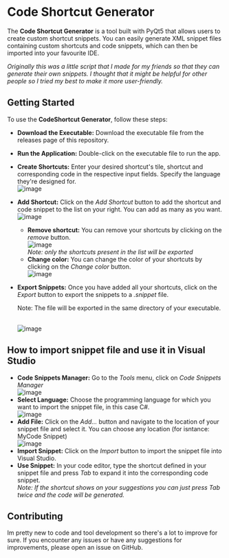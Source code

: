 # Code Shortcut Generator
The **Code Shortcut Generator** is a tool built with PyQt5 that allows users to create custom shortcut snippets. You can easily generate XML snippet files containing custom shortcuts and code snippets, which can then be imported into your favourite IDE.<br />

*Originally this was a little script that I made for my friends so that they can generate their own snippets. I thought that it might be helpful for other people so I tried my best to make it more user-friendly.*

## Getting Started
To use the **CodeShortcut Generator**, follow these steps:
  - **Download the Executable:** Download the executable file from the releases page of this repository.
  - **Run the Application:** Double-click on the executable file to run the app.
  - **Create Shortcuts:** Enter your desired shortcut's tile, shortcut and corresponding code in the respective input fields. Specify the language they're designed for. <br /> ![image](https://github.com/NRexha/CodeShortcutGenerator/assets/145846614/88b9c723-1925-4461-a7e1-5b2443f1c219)<br />

    
- **Add Shortcut:** Click on the *Add Shortcut* button to add the shortcut and code snippet to the list on your right. You can add as many as you want.
 <br /> ![image](https://github.com/NRexha/CodeShortcutGenerator/assets/145846614/c7393541-9dd5-4add-ab52-1ca961987323)<br />

  - **Remove shortcut:** You can remove your shortcuts by clicking  on the *remove* button.
   <br /> ![image](https://github.com/NRexha/CodeShortcutGenerator/assets/145846614/6f99ddc8-325d-41c8-a319-d1f224e79890)<br />
      *Note: only the shortcuts present in the list will be exported*
  - **Change color:** You can change the color of your shortcuts by clicking on the *Change color* button.
    <br /> ![image](https://github.com/NRexha/CodeShortcutGenerator/assets/145846614/099397f7-a527-493c-9c18-3536b7e4af92)<br />
- **Export Snippets:** Once you have added all your shortcuts, click on the *Export* button to export the snippets to a *.snippet* file. <br />

    Note: The file will be exported in the same directory of your executable.

  <br /> ![image](https://github.com/NRexha/CodeShortcutGenerator/assets/145846614/c292b791-efd5-4d3f-a66d-2001d6b52aa7)

## How to import snippet file and use it in Visual Studio
  - **Code Snippets Manager:** Go to the *Tools* menu, click on *Code Snippets Manager*
    <br /> ![image](https://github.com/NRexha/CodeShortcutGenerator/assets/145846614/ada0411f-10c6-4ad1-a277-78a69fd02d8c)<br />
  - **Select Language:** Choose the programming language for which you want to import the snippet file, in this case C#.
   <br /> ![image](https://github.com/NRexha/CodeShortcutGenerator/assets/145846614/9caa47d2-98ed-4c88-9c08-a92913d5589a)<br />
  - **Add File:** Click on the *Add...* button and navigate to the location of your snippet file and select it. You can choose any location (for isntance: MyCode Snippet)
   <br /> ![image](https://github.com/NRexha/CodeShortcutGenerator/assets/145846614/1f1271d7-d64c-48f2-84cc-5672f71fb937)<br />
  - **Import Snippet:** Click on the *Import* button to import the snippet file into Visual Studio.
  - **Use Snippet:** In your code editor, type the shortcut defined in your snippet file and press *Tab* to expand it into the corresponding code snippet.<br />
  *Note:  If the shortcut shows on your suggestions you can just press *Tab* twice and the code will be generated.*<br />

## Contributing
Im pretty new to code and tool development so there's a lot to improve for sure. If you encounter any issues or have any suggestions for improvements, please open an issue on GitHub.


